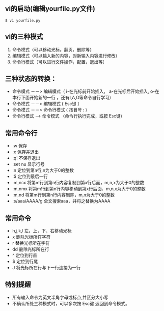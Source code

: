 ## vi的启动(编辑yourfile.py文件)
```
$ vi yourfile.py
```

## vi的三种模式
1. 命令模式（可以移动光标，翻页，删除等）
2. 编辑模式（可以输入新的内容，对新输入内容进行修改）
3. 命令行模式（可以进行文件操作，配置，退出等）

## 三种状态的转换：
* 命令模式 －－> 编辑模式（ i-在光标前开始插入， a-在光标后开始插入, o-在本行下面开始新的一行 ，还有I,A,O等命令自行学习）
* 命令模式 －－> 编辑模式 ( Esc键 ） 
* 命令模式 －－> 命令行模式 ( 按冒号 : )
* 命令行模式 --> 命令模式 （命令行执行完成，或按 Esc键)

## 常用命令行
* :w 保存
* :x 保存并退出
* :q! 不保存退出
* :set nu 显示行号
* :n 定位到第n行,n为大于0的整数
* :$ 定位到最后一行
* :m,ncx 将第m行到第n行内容复制到第x行后面，m,n,x为大于0的整数
* :m,nmx 将第m行到第n行内容移动到第x行后面，m,n,x为大于0的整数
* :m,nd 将第m行到第n行内容删除，m,n为大于0的整数
* :s/aaa/AAAA/g 全文搜索aaa，并将之替换为AAAA

## 常用命令
* h,j,k,l 左，上，下，右移动光标
* x 删除光标所在字符
* r 替换光标所在字符
* dd 删除光标所在行
* ^ 定位到行首
* $ 定位到行尾
* J 将光标所在行与下一行连接为一行

## 特别提醒
* 所有输入命令为英文半角字母或标点,并区分大小写
* 不确认所处三种模式时，可以多次按 Esc键 返回到命令模式。